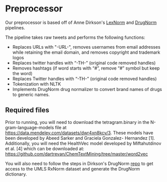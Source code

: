 # Preprocessor

Our preprocessor is based off of Anne Dirkson's [LexNorm](https://github.com/AnneDirkson/LexNorm) and [DrugNorm](https://github.com/AnneDirkson/DrugNorm) pipelines. 

The pipeline takes raw tweets and performs the following functions:
* Replaces URLs with "-URL-", removes usernames from email addresses while retaining the email domain, and removes copyright and trademark logos 
* Replaces twitter handles with “-TH-” (original code removed handles)
* Removes hashtags (if word starts with “\#”, remove “\#” symbol but keep the word)
* Replaces Twitter handles with “-TH-” (original code removed handles)
* Tokenization with NLTK 
* Implements DrugNorm drug normalizer to convert brand names of drugs to generic names.

## Required files
Prior to running, you will need to download the tetragram.binary in the N-gram-language-models file at https://data.mendeley.com/datasets/dwr4xn8kcv/3. These models have been developed by Abeed Sarker and Graciela Gonzalez- Hernandez [1]. Additionally, you will need the HealthVec model developed by Miftahutdinov et al. [4] which can be downloaded at: https://github.com/dartrevan/ChemTextMining/tree/master/word2vec

You will also need to follow the steps in Dirkson's DrugNorm [repo](https://github.com/AnneDirkson/DrugNorm) to get access to the UMLS RxNorm dataset and generate the DrugNorm dictionary.
